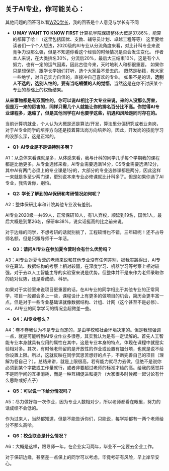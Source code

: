 ## 关于AI专业，你可能关心：

其他问题的回答可以看[WZQ学长](https://github.com/Robin-WZQ/BIT-AI-Review)，我的回答是个人意见与学长有不同

- **U MAY WANT TO KNOW FIRST**
计算机学院保研整体大概是37.86%，能算的都算了哈！（这里包括国优、支教、辅导员计划、卓越工程等等）
这里要给读者们一个个人想法，2020级的AI专业从分流角度来看，对比计科专业来说竞争力没那么强，但是不知道你看这个经验的时候情况是否会发生变化。
作者本人来说，在大类排名30%，分流后20%，最后大三结束10%，这是有个人努力，也有一定的运气因素，因此古往今来，天时地利人和都很重要。
如果你只是想保研，跟学长学姐们打听，选个大家最不爱去的。
既然是秘籍，教大家一些绝学，对自己实力自信的，直接冲自己喜欢的专业。 如果不是的话，**选别人不选的，选别人怕的，要有当吃螃蟹的人的觉悟**，当然这是在你不讨厌某个专业的基础上的权衡结果。

**从来事物都是有双面性的，你可以说AI相比于大专业来说，来的人没那么厉害，但是万一来的厉害的，同样只需几个人就能让你的排名百分比不高。你觉得AI专业课程多，退缩了，但是其他同学在AI也要学这些，机遇和风险是同时存在的。**

当前计算机就业，个人认为大概是还是算法/开发，算法里分偏研究或者业务岗，对于AI专业同学的培养方向还是按着算法岗方向培养的，因此，开发岗的技能学习的没那么深，这是正常的。

- **Q1: AI专业是不是课特别多啊？**

A1：从总体来看课就是多，从体感来看，我与计科的同学几乎每个学期我的课程都是比他更多。从专业选修来看，AI专业需要选满14分，CS专业需要选满12分，其中AI有两门必须上的专业课是1分的，大部分的专业选修课都是两分，因此这样一来就是多至少两门课，更别说本来专业必修课就比计科多了。但是如果你选了AI专业，我告诉你，别怕。

- **Q2: 学长了解到的AI保研和考研情况如何呢？**

A2：整体保研比率和计院其他专业没有差别。

AI专业2020级一共69人，正常保研18人，有1人弃权，顺延到19名，国优1人，最后大概是到第26名，保研率38%，说实话挺高的比之前来说。

对于边缘的同学，不想考研的话就别挑了，工程硕博也不错，三年硕呢！还不占导师名额，但是只跟导师干一年活。


- **Q3：请问AI专业在参加夏令营时会有什么优势吗？**

A3：AI专业对夏令营的老师来说和其他专业没有任何差别，据我实践得出，AI专业在算法、数据结构的考察上相对较弱，在深度学习、机器学习等考察上相对较强，对于去以人工智能主导的实验室来说是优势。但整体并不是来作为老师录取你的绝对优势，还是看成绩、科研。

如果对于实验室来说项目更重要的话，在AI专业的同学相比于其他专业的正常同学，项目一般都会多上一些，课程设计上有更多的做项目的机会，简历会更丰富一点，但是对于一些专业基础课就像数据结构、计组、计网（这个甚至不是必修）、os，AI专业的同学学习的情况会超微差一些。

- **Q4：AI专业卷么？**

A4：卷不卷我认为不是专业而定的，是由学校和社会环境决定的。但是我想强调一点，就是可能听到AI专业作业多很卷，其实我认为是有一定误解的。首先人工智能专业本身就具有应用的属性在其中，这是专业本身的特点，体现在课程中就是实验相对多。其次，有时候老师留的是开放性的作业或设置有加分项，也就是说不给你设置上限。所以，这就反映在同学冥思苦想好的点子，不断完善自己的项目（理解为卷自己？）。总结来讲，就是上限很高，若有能力就尽力去做，但绝不是说你必须到某个字数或工作量就行，或者非要超过老师的标准才给的高。给我的感觉并不是同学间的互相消耗，而是一种互相促进和提升（大家很多时候都一起讨论有什么思路或好点子）


- **Q5：可以说一下给分情况吗？**

A5：尽力做好每一次作业，因为专业人数相对少，所以老师都看在眼里，努力的话成绩不会低的。

作为过来人，当然都知道，但是不能告诉你们，只能说，每学期都有一两个老师给分不那么高哈。

- **Q6：校企联合是什么情况？**

A6：大概是这样，跟导师一年，在企业实习两年，毕业不一定要去企业工作。

对于保研边缘，甚至差一点保上的同学可以考虑，毕竟考研有风险，早上岸早安心。